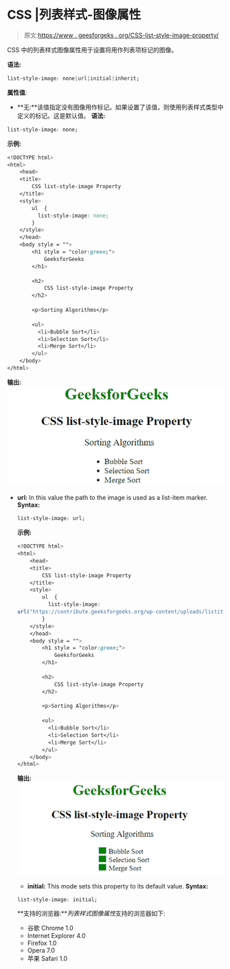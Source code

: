 # CSS |列表样式-图像属性

> 原文:[https://www . geesforgeks . org/CSS-list-style-image-property/](https://www.geeksforgeeks.org/css-list-style-image-property/)

CSS 中的列表样式图像属性用于设置将用作列表项标记的图像。

**语法:**

```css
list-style-image: none|url|initial|inherit;
```

**属性值**:

*   **无:**该值指定没有图像用作标记。如果设置了该值，则使用列表样式类型中定义的标记。这是默认值。
    **语法:**

```css
list-style-image: none;
```

**示例:**

```css
<!DOCTYPE html>
<html>
    <head>
    <title>
        CSS list-style-image Property
    </title>
    <style>
        ul  {
          list-style-image: none;
        }
    </style>
    </head>
    <body style = "">
        <h1 style = "color:green;">
            GeeksforGeeks
        </h1>

        <h2>
            CSS list-style-image Property
        </h2>

        <p>Sorting Algorithms</p>

        <ul>
          <li>Bubble Sort</li>
          <li>Selection Sort</li>
          <li>Merge Sort</li>
        </ul>
    </body>
</html>
```

**输出:**
![liststyleimage](img/8832f19ebff6e9642702d299e6111540.png)

*   **url:** In this value the path to the image is used as a list-item marker.
    **Syntax:**

    ```css
    list-style-image: url;
    ```

    **示例:**

    ```css
    <!DOCTYPE html>
    <html>
        <head>
        <title>
            CSS list-style-image Property
        </title>
        <style>
            ul  {
              list-style-image: 
    url("https://contribute.geeksforgeeks.org/wp-content/uploads/listitem-1.png");
            }
        </style>
        </head>
        <body style = "">
            <h1 style = "color:green;">
                GeeksforGeeks
            </h1>

            <h2>
                CSS list-style-image Property
            </h2>

            <p>Sorting Algorithms</p>

            <ul>
              <li>Bubble Sort</li>
              <li>Selection Sort</li>
              <li>Merge Sort</li>
            </ul>
        </body>
    </html>
    ```

    **输出:**
    ![liststyleimage](img/4c60f4e4fd7d0b431e96bdceace7148e.png)

    *   **initial:** This mode sets this property to its default value.
    **Syntax:**

    ```css
    list-style-image: initial;
    ```

    **支持的浏览器:***列表样式图像属性*支持的浏览器如下:

    *   谷歌 Chrome 1.0
    *   Internet Explorer 4.0
    *   Firefox 1.0
    *   Opera 7.0
    *   苹果 Safari 1.0